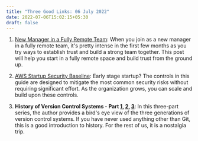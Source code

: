 ```yaml
---
title: "Three Good Links: 06 July 2022"
date: 2022-07-06T15:02:15+05:30
draft: false
---
```


1. [New Manager in a Fully Remote Team][1]: When you join as a new manager in a fully remote team, it's pretty intense in the first few months as you try ways to establish trust and build a strong team together. This post will help you start in a fully remote space and build trust from the ground up.

2. [AWS Startup Security Baseline][2]: Early stage startup? The controls in this guide are designed to mitigate the most common security risks without requiring significant effort. As the organization grows, you can scale and build upon these controls.

3. **History of Version Control Systems - Part [1][3], [2][4], [3][5]**: In this three-part series, the author provides a bird's eye view of the three generations of version control systems. If you have never used anything other than Git, this is a good introduction to history. For the rest of us, it is a nostalgia trip.

[1]: https://shopify.engineering/90-day-plan-building-trust-remote-team
[2]: https://docs.aws.amazon.com/prescriptive-guidance/latest/aws-startup-security-baseline/welcome.html
[3]: https://matt-rickard.com/history-of-version-control-part-1/
[4]: https://matt-rickard.com/history-of-version-control-part-2/
[5]: https://matt-rickard.com/history-of-version-control-systems-part-3/

